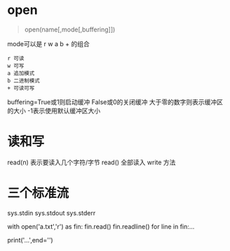 # open #
> open(name[,mode[,buffering]])

mode可以是 r w a b + 的组合
```
r 可读
w 可写
a 追加模式
b 二进制模式
+ 可读可写
```

buffering=True或1则启动缓冲 False或0的关闭缓冲 大于零的数字则表示缓冲区的大小 -1表示使用默认缓冲区大小

# 读和写 #
read(n) 表示要读入几个字符/字节
read() 全部读入
write 方法


# 三个标准流 #
sys.stdin
sys.stdout
sys.stderr


with open('a.txt','r') as fin:
	fin.read()
	fin.readline()
	for line in fin:...

print('...',end='')
